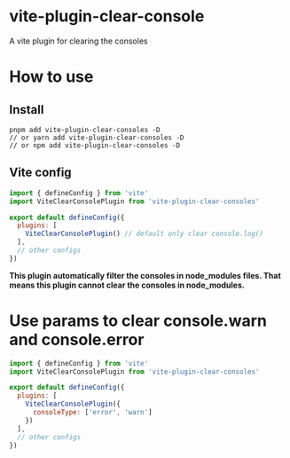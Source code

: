 # vite-plugin-clear-console
A vite plugin for clearing the consoles

# How to use

## Install
```shell
pnpm add vite-plugin-clear-consoles -D
// or yarn add vite-plugin-clear-consoles -D
// or npm add vite-plugin-clear-consoles -D
```

## Vite config
```js
import { defineConfig } from 'vite'
import ViteClearConsolePlugin from 'vite-plugin-clear-consoles'

export default defineConfig({
  plugins: [
    ViteClearConsolePlugin() // default only clear console.log()
  ],
  // other configs
})
```

**This plugin automatically filter the consoles in node_modules files. That means this plugin cannot clear the consoles in node_modules.**

# Use params to clear console.warn and console.error
```js
import { defineConfig } from 'vite'
import ViteClearConsolePlugin from 'vite-plugin-clear-consoles'

export default defineConfig({
  plugins: [
    ViteClearConsolePlugin({
      consoleType: ['error', 'warn']
    })
  ],
  // other configs
})

```